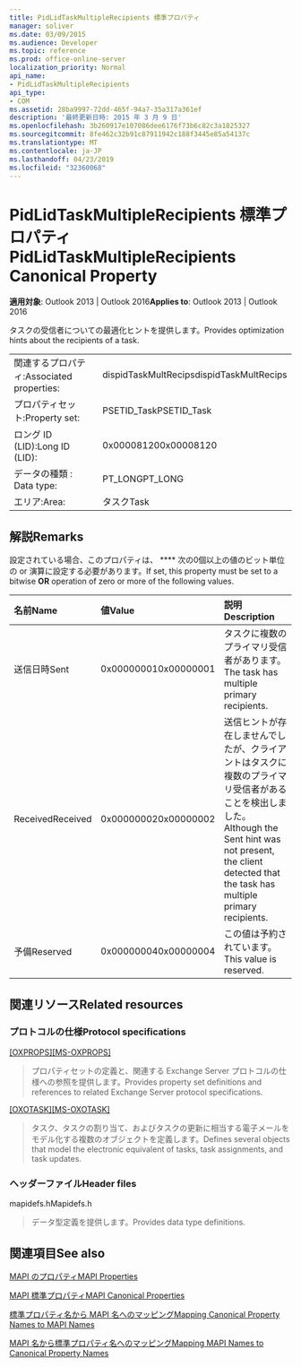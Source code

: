 ```yaml
---
title: PidLidTaskMultipleRecipients 標準プロパティ
manager: soliver
ms.date: 03/09/2015
ms.audience: Developer
ms.topic: reference
ms.prod: office-online-server
localization_priority: Normal
api_name:
- PidLidTaskMultipleRecipients
api_type:
- COM
ms.assetid: 28ba9997-72dd-465f-94a7-35a317a361ef
description: '最終更新日時: 2015 年 3 月 9 日'
ms.openlocfilehash: 3b260917e107086dee6176f73b6c82c3a1825327
ms.sourcegitcommit: 8fe462c32b91c87911942c188f3445e85a54137c
ms.translationtype: MT
ms.contentlocale: ja-JP
ms.lasthandoff: 04/23/2019
ms.locfileid: "32360068"
---
```

# <a name="pidlidtaskmultiplerecipients-canonical-property"></a><span data-ttu-id="162fe-103">PidLidTaskMultipleRecipients 標準プロパティ</span><span class="sxs-lookup"><span data-stu-id="162fe-103">PidLidTaskMultipleRecipients Canonical Property</span></span>

  
  
<span data-ttu-id="162fe-104">**適用対象**: Outlook 2013 | Outlook 2016</span><span class="sxs-lookup"><span data-stu-id="162fe-104">**Applies to**: Outlook 2013 | Outlook 2016</span></span> 
  
<span data-ttu-id="162fe-105">タスクの受信者についての最適化ヒントを提供します。</span><span class="sxs-lookup"><span data-stu-id="162fe-105">Provides optimization hints about the recipients of a task.</span></span>
  
|||
|:-----|:-----|
|<span data-ttu-id="162fe-106">関連するプロパティ:</span><span class="sxs-lookup"><span data-stu-id="162fe-106">Associated properties:</span></span>  <br/> |<span data-ttu-id="162fe-107">dispidTaskMultRecips</span><span class="sxs-lookup"><span data-stu-id="162fe-107">dispidTaskMultRecips</span></span>  <br/> |
|<span data-ttu-id="162fe-108">プロパティセット:</span><span class="sxs-lookup"><span data-stu-id="162fe-108">Property set:</span></span>  <br/> |<span data-ttu-id="162fe-109">PSETID_Task</span><span class="sxs-lookup"><span data-stu-id="162fe-109">PSETID_Task</span></span>  <br/> |
|<span data-ttu-id="162fe-110">ロング ID (LID):</span><span class="sxs-lookup"><span data-stu-id="162fe-110">Long ID (LID):</span></span>  <br/> |<span data-ttu-id="162fe-111">0x00008120</span><span class="sxs-lookup"><span data-stu-id="162fe-111">0x00008120</span></span>  <br/> |
|<span data-ttu-id="162fe-112">データの種類 : </span><span class="sxs-lookup"><span data-stu-id="162fe-112">Data type:</span></span>  <br/> |<span data-ttu-id="162fe-113">PT_LONG</span><span class="sxs-lookup"><span data-stu-id="162fe-113">PT_LONG</span></span>  <br/> |
|<span data-ttu-id="162fe-114">エリア:</span><span class="sxs-lookup"><span data-stu-id="162fe-114">Area:</span></span>  <br/> |<span data-ttu-id="162fe-115">タスク</span><span class="sxs-lookup"><span data-stu-id="162fe-115">Task</span></span>  <br/> |
   
## <a name="remarks"></a><span data-ttu-id="162fe-116">解説</span><span class="sxs-lookup"><span data-stu-id="162fe-116">Remarks</span></span>

<span data-ttu-id="162fe-117">設定されている場合、このプロパティは、 \*\*\*\* 次の0個以上の値のビット単位の or 演算に設定する必要があります。</span><span class="sxs-lookup"><span data-stu-id="162fe-117">If set, this property must be set to a bitwise **OR** operation of zero or more of the following values.</span></span> 
  
|<span data-ttu-id="162fe-118">**名前**</span><span class="sxs-lookup"><span data-stu-id="162fe-118">**Name**</span></span>|<span data-ttu-id="162fe-119">**値**</span><span class="sxs-lookup"><span data-stu-id="162fe-119">**Value**</span></span>|<span data-ttu-id="162fe-120">**説明**</span><span class="sxs-lookup"><span data-stu-id="162fe-120">**Description**</span></span>|
|:-----|:-----|:-----|
|<span data-ttu-id="162fe-121">送信日時</span><span class="sxs-lookup"><span data-stu-id="162fe-121">Sent</span></span>  <br/> |<span data-ttu-id="162fe-122">0x00000001</span><span class="sxs-lookup"><span data-stu-id="162fe-122">0x00000001</span></span>  <br/> |<span data-ttu-id="162fe-123">タスクに複数のプライマリ受信者があります。</span><span class="sxs-lookup"><span data-stu-id="162fe-123">The task has multiple primary recipients.</span></span>  <br/> |
|<span data-ttu-id="162fe-124">Received</span><span class="sxs-lookup"><span data-stu-id="162fe-124">Received</span></span>  <br/> |<span data-ttu-id="162fe-125">0x00000002</span><span class="sxs-lookup"><span data-stu-id="162fe-125">0x00000002</span></span>  <br/> |<span data-ttu-id="162fe-126">送信ヒントが存在しませんでしたが、クライアントはタスクに複数のプライマリ受信者があることを検出しました。</span><span class="sxs-lookup"><span data-stu-id="162fe-126">Although the Sent hint was not present, the client detected that the task has multiple primary recipients.</span></span>  <br/> |
|<span data-ttu-id="162fe-127">予備</span><span class="sxs-lookup"><span data-stu-id="162fe-127">Reserved</span></span>  <br/> |<span data-ttu-id="162fe-128">0x00000004</span><span class="sxs-lookup"><span data-stu-id="162fe-128">0x00000004</span></span>  <br/> |<span data-ttu-id="162fe-129">この値は予約されています。</span><span class="sxs-lookup"><span data-stu-id="162fe-129">This value is reserved.</span></span>  <br/> |
   
## <a name="related-resources"></a><span data-ttu-id="162fe-130">関連リソース</span><span class="sxs-lookup"><span data-stu-id="162fe-130">Related resources</span></span>

### <a name="protocol-specifications"></a><span data-ttu-id="162fe-131">プロトコルの仕様</span><span class="sxs-lookup"><span data-stu-id="162fe-131">Protocol specifications</span></span>

<span data-ttu-id="162fe-132">[[OXPROPS]](https://msdn.microsoft.com/library/f6ab1613-aefe-447d-a49c-18217230b148%28Office.15%29.aspx)</span><span class="sxs-lookup"><span data-stu-id="162fe-132">[[MS-OXPROPS]](https://msdn.microsoft.com/library/f6ab1613-aefe-447d-a49c-18217230b148%28Office.15%29.aspx)</span></span>
  
> <span data-ttu-id="162fe-133">プロパティセットの定義と、関連する Exchange Server プロトコルの仕様への参照を提供します。</span><span class="sxs-lookup"><span data-stu-id="162fe-133">Provides property set definitions and references to related Exchange Server protocol specifications.</span></span>
    
<span data-ttu-id="162fe-134">[[OXOTASK]](https://msdn.microsoft.com/library/55600ec0-6195-4730-8436-59c7931ef27e%28Office.15%29.aspx)</span><span class="sxs-lookup"><span data-stu-id="162fe-134">[[MS-OXOTASK]](https://msdn.microsoft.com/library/55600ec0-6195-4730-8436-59c7931ef27e%28Office.15%29.aspx)</span></span>
  
> <span data-ttu-id="162fe-135">タスク、タスクの割り当て、およびタスクの更新に相当する電子メールをモデル化する複数のオブジェクトを定義します。</span><span class="sxs-lookup"><span data-stu-id="162fe-135">Defines several objects that model the electronic equivalent of tasks, task assignments, and task updates.</span></span>
    
### <a name="header-files"></a><span data-ttu-id="162fe-136">ヘッダーファイル</span><span class="sxs-lookup"><span data-stu-id="162fe-136">Header files</span></span>

<span data-ttu-id="162fe-137">mapidefs.h</span><span class="sxs-lookup"><span data-stu-id="162fe-137">Mapidefs.h</span></span>
  
> <span data-ttu-id="162fe-138">データ型定義を提供します。</span><span class="sxs-lookup"><span data-stu-id="162fe-138">Provides data type definitions.</span></span>
    
## <a name="see-also"></a><span data-ttu-id="162fe-139">関連項目</span><span class="sxs-lookup"><span data-stu-id="162fe-139">See also</span></span>



[<span data-ttu-id="162fe-140">MAPI のプロパティ</span><span class="sxs-lookup"><span data-stu-id="162fe-140">MAPI Properties</span></span>](mapi-properties.md)
  
[<span data-ttu-id="162fe-141">MAPI 標準プロパティ</span><span class="sxs-lookup"><span data-stu-id="162fe-141">MAPI Canonical Properties</span></span>](mapi-canonical-properties.md)
  
[<span data-ttu-id="162fe-142">標準プロパティ名から MAPI 名へのマッピング</span><span class="sxs-lookup"><span data-stu-id="162fe-142">Mapping Canonical Property Names to MAPI Names</span></span>](mapping-canonical-property-names-to-mapi-names.md)
  
[<span data-ttu-id="162fe-143">MAPI 名から標準プロパティ名へのマッピング</span><span class="sxs-lookup"><span data-stu-id="162fe-143">Mapping MAPI Names to Canonical Property Names</span></span>](mapping-mapi-names-to-canonical-property-names.md)


